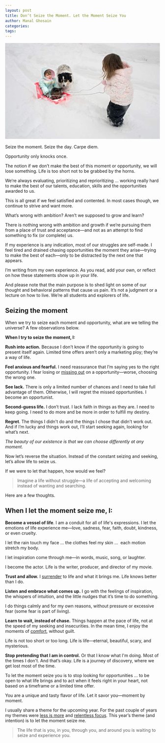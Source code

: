 ```yaml
---
layout: post
title: Don’t Seize the Moment. Let the Moment Seize You
author: Manal Ghosain
categories:
tags:
---
```


![Fun in the snow](/images/snow.jpg)

Seize the moment. Seize the day. Carpe diem.

Opportunity only knocks once.

The notion if we don’t make the best of this moment or opportunity, we will lose something. Life is too short not to be grabbed by the horns.

We‘re always evaluating, prioritizing and reprioritizing … working really hard to make the best of our talents, education, skills and the opportunities awarded to us.

This is all great if we feel satisfied and contented. In most cases though, we continue to strive and want more.

What’s wrong with ambition? Aren’t we supposed to grow and learn?

There is nothing wrong with ambition and growth if we’re pursuing them from a place of trust and acceptance—and not as an attempt to find something to fix (or complete) us.

If my experience is any indication, most of our struggles are self-made. I feel tired and drained chasing opportunities the moment they arise—trying to make the best of each—only to be distracted by the next one that appears.

I’m writing from my own experience. As you read, add your own, or reflect on how these statements show up in your life.

And please note that the main purpose is to shed light on some of our thought and behavioral patterns that cause us pain. It’s not a judgment or a lecture on how to live. We’re all students and explorers of life.

## Seizing the moment

When we try to seize each moment and opportunity, what are we telling the universe? A few observations below.  

**When I try to seize the moment, I:** 

**Rush into action.** Because I don't know if the opportunity is going to present itself again. Limited time offers aren’t only a marketing ploy; they’re a way of life. 

**Feel anxious and fearful.** I need reassurance that I’m saying yes to the right opportunity. I fear losing or [missing out](/left-behind/) on a opportunity—worse, choosing the wrong one. 

**See lack.** There is only a limited number of chances and I need to take full advantage of them. Otherwise, I will regret the missed opportunities. I become an opportunist. 

**Second-guess life.** I don’t trust. I lack faith in things as they are. I need to keep going. I need to do more and be more in order to fulfill my destiny. 

**Regret**. The things I didn't do and the things I chose that didn't work out. And if I’m lucky and things work out, I’ll start seeking again, looking for what’s next. 

_The beauty of our existence is that we can choose differently at any moment._ 

Now let’s reverse the situation. Instead of the constant seizing and seeking, let’s allow life to seize us. 

If we were to let that happen, how would we feel? 

> Imagine a life without struggle—a life of accepting and welcoming instead of wanting and searching.

Here are a few thoughts. 

## When I let the moment seize me, I:

**Become a vessel of life**. I am a conduit for all of life's expressions. I let the emotions of life experience me—love, sadness, fear, faith, doubt, kindness, or even cruelty. 

I let the rain touch my face … the clothes feel my skin …  each motion stretch my body. 

I let inspiration come through me—in words, music, song, or laughter. 

I become the actor. Life is the writer, producer, and director of my movie. 

**Trust and allow.** I [surrender](/i-surrender/) to life and what it brings me. Life knows better than I do. 

**Listen and embrace what comes up.** I go with the feelings of inspiration, the whispers of intuition, and the little nudges that it’s time to do something. 

I do things calmly and for my own reasons, without pressure or excessive fear (some fear is part of living). 

**Learn to wait, instead of chase.** Things happen at the pace of life, not at the speed of my seeking and insecurities. In the mean time, I enjoy the moments of [comfort](/comfort-zone/), without guilt. 

Life is not too short or too long. Life is life—eternal, beautiful, scary, and mysterious. 

**Stop pretending that I am in control.** Or that I know what I'm doing. Most of the times I don't. And that’s okay. Life is a journey of discovery, where we get lost most of the time. 

To let the moment seize you is to stop looking for opportunities … to be open to what life brings and to act when it feels right in your heart, not based on a timeframe or a limited time offer.

You are a unique and tasty flavor of life. Let it savor you—moment by moment. 

I usually share a theme for the upcoming year. For the past couple of years my themes were [less is more](/a-new-theme/) and [relentless focus](/looking-back-to-move-forward/). This year’s theme (and intention) is to let the moment seize me.

> The life that is you, in you, through you, and around you is waiting to seize and experience you.